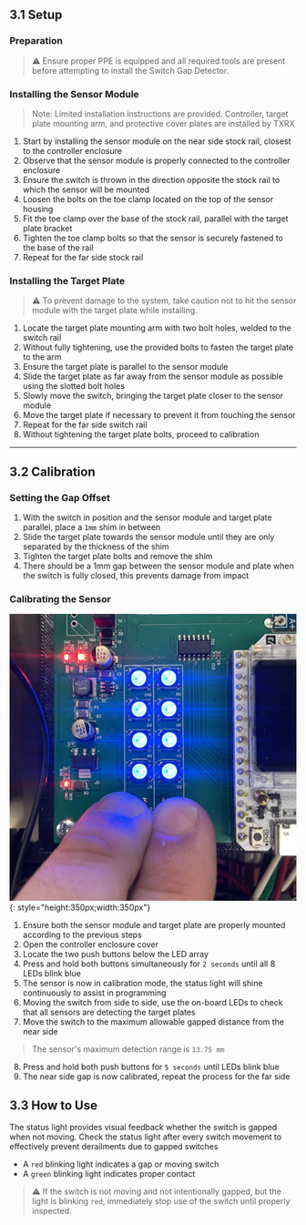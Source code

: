 ## 3.1 Setup

### Preparation

> ⚠️ Ensure proper PPE is equipped and all required tools are present before attempting to install the Switch Gap Detector. 

### Installing the Sensor Module

> Note: Limited installation instructions are provided. Controller, target plate mounting arm, and protective cover plates are installed by TXRX

1. Start by installing the sensor module on the near side stock rail, closest to the controller enclosure
2. Observe that the sensor module is properly connected to the controller enclosure
3. Ensure the switch is thrown in the direction opposite the stock rail to which the sensor will be mounted
4. Loosen the bolts on the toe clamp located on the top of the sensor housing
5. Fit the toe clamp over the base of the stock rail, parallel with the target plate bracket
6. Tighten the toe clamp bolts so that the sensor is securely fastened to the base of the rail
7. Repeat for the far side stock rail

### Installing the Target Plate

> ⚠️ To prevent damage to the system, take caution not to hit the sensor module with the target plate while installing.

1. Locate the target plate mounting arm with two bolt holes, welded to the switch rail
2. Without fully tightening, use the provided bolts to fasten the target plate to the arm
3. Ensure the target plate is parallel to the sensor module
4. Slide the target plate as far away from the sensor module as possible using the slotted bolt holes
5. Slowly move the switch, bringing the target plate closer to the sensor module
6. Move the target plate if necessary to prevent it from touching the sensor
7. Repeat for the far side switch rail
8. Without tightening the target plate bolts, proceed to calibration

---

## 3.2 Calibration

### Setting the Gap Offset

1. With the switch in position and the sensor module and target plate parallel, place a ``1mm`` shim in between
2. Slide the target plate towards the sensor module until they are only separated by the thickness of the shim
3. Tighten the target plate bolts and remove the shim
4. There should be a 1mm gap between the sensor module and plate when the switch is fully closed, this prevents damage from impact

### Calibrating the Sensor

![Calibration Buttons](assets/switchgap_calibrate.jpg){: style="height:350px;width:350px"}

1. Ensure both the sensor module and target plate are properly mounted according to the previous steps
2. Open the controller enclosure cover
3. Locate the two push buttons below the LED array
4. Press and hold both buttons simultaneously for ``2 seconds`` until all 8 LEDs blink blue
5. The sensor is now in calibration mode, the status light will shine continuously to assist in programming
6. Moving the switch from side to side, use the on-board LEDs to check that all sensors are detecting the target plates
7. Move the switch to the maximum allowable gapped distance from the near side

> The sensor's maximum detection range is ``13.75 mm``

8. Press and hold both push buttons for ``5 seconds`` until LEDs blink blue
9. The near side gap is now calibrated, repeat the process for the far side

## 3.3 How to Use

The status light provides visual feedback whether the switch is gapped when not moving. Check the status light after every switch movement to effectively prevent derailments due to gapped switches

* A ``red`` blinking light indicates a gap or moving switch
* A ``green`` blinking light indicates proper contact

> ⚠️ If the switch is not moving and not intentionally gapped, but the light is blinking ``red``, immediately stop use of the switch until properly inspected.
